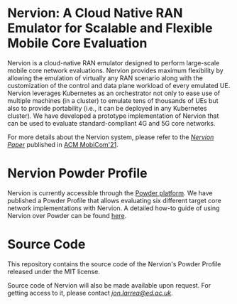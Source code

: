 # Nervion: A Cloud Native RAN Emulator for Scalable and Flexible Mobile Core Evaluation

Nervion is a cloud-native RAN emulator designed to perform large-scale mobile core network evaluations. Nervion provides maximum flexibility by allowing the emulation of virtually any RAN scenario along with the customization of the control and data plane workload of every emulated UE. Nervion leverages Kubernetes as an orchestrator not only to ease use of multiple machines (in a cluster) to emulate tens of thousands of UEs but also to provide portability (i.e., it can be deployed in any Kubernetes cluster). We have developed a prototype implementation of Nervion that can be used to evaluate standard-compliant 4G and 5G core networks.

For more details about the Nervion system, please refer to the [*Nervion Paper*](https://www.research.ed.ac.uk/en/publications/nervion-a-cloud-native-ran-emulator-for-scalable-and-flexible-mob) published in [ACM MobiCom'21](https://www.sigmobile.org/mobicom/2021/index.html).

# Nervion Powder Profile

Nervion is currently accessible through the [Powder platform](https://powderwireless.net/). We have published a Powder Profile that allows evaluating six different target core network implementations with Nervion. A detailed how-to guide of using Nervion over Powder can be found [here](/doc/powder.md).

# Source Code

This repository contains the source code of the Nervion's Powder Profile released under the MIT license.

Source code of Nervion will also be made available upon request. For getting access to it, please contact *jon.larrea@ed.ac.uk*.
